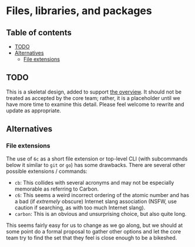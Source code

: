 # Files, libraries, and packages

<!--
Part of the Carbon Language project, under the Apache License v2.0 with LLVM
Exceptions. See /LICENSE for license information.
SPDX-License-Identifier: Apache-2.0 WITH LLVM-exception
-->

## Table of contents

<!-- toc -->

-   [TODO](#todo)
-   [Alternatives](#alternatives)
    -   [File extensions](#file-extensions)

<!-- tocstop -->

## TODO

This is a skeletal design, added to support [the overview](README.md). It should
not be treated as accepted by the core team; rather, it is a placeholder until
we have more time to examine this detail. Please feel welcome to rewrite and
update as appropriate.

## Alternatives

### File extensions

The use of `6c` as a short file extension or top-level CLI (with subcommands
below it similar to `git` or `go`) has some drawbacks. There are several other
possible extensions / commands:

-   `cb`: This collides with several acronyms and may not be especially
    memorable as referring to Carbon.
-   `c6`: This seems a weird incorrect ordering of the atomic number and has a
    bad (if _extremely_ obscure) Internet slang association (NSFW, use caution
    if searching, as with too much Internet slang).
-   `carbon`: This is an obvious and unsurprising choice, but also quite long.

This seems fairly easy for us to change as we go along, but we should at some
point do a formal proposal to gather other options and let the core team try to
find the set that they feel is close enough to be a bikeshed.
